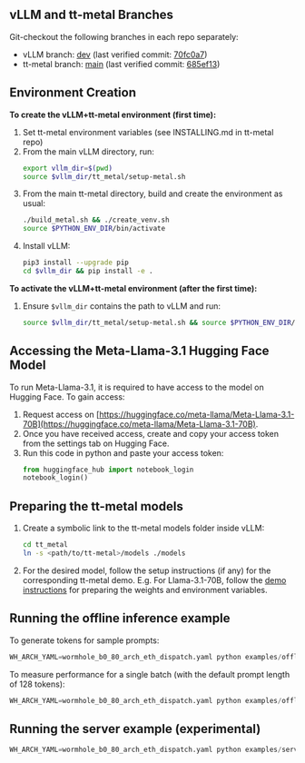 
## vLLM and tt-metal Branches
Git-checkout the following branches in each repo separately:
- vLLM branch: [dev](https://github.com/tenstorrent/vllm/tree/dev) (last verified commit: [70fc0a7](https://github.com/tenstorrent/vllm/tree/70fc0a72cc59d6353817308a13b266ee083177ee))
- tt-metal branch: [main](https://github.com/tenstorrent/tt-metal) (last verified commit: [685ef13](https://github.com/tenstorrent/tt-metal/tree/685ef1303b5abdfda63183fdd4fd6ed51b496833))

## Environment Creation

**To create the vLLM+tt-metal environment (first time):**
1. Set tt-metal environment variables (see INSTALLING.md in tt-metal repo)
2. From the main vLLM directory, run:
    ```sh
    export vllm_dir=$(pwd)
    source $vllm_dir/tt_metal/setup-metal.sh
    ```
3. From the main tt-metal directory, build and create the environment as usual:
    ```sh
    ./build_metal.sh && ./create_venv.sh
    source $PYTHON_ENV_DIR/bin/activate
    ```
4. Install vLLM:
    ```sh
    pip3 install --upgrade pip
    cd $vllm_dir && pip install -e .
    ```

**To activate the vLLM+tt-metal environment (after the first time):**
1. Ensure `$vllm_dir` contains the path to vLLM and run:
    ```sh
    source $vllm_dir/tt_metal/setup-metal.sh && source $PYTHON_ENV_DIR/bin/activate
    ```

## Accessing the Meta-Llama-3.1 Hugging Face Model

To run Meta-Llama-3.1, it is required to have access to the model on Hugging Face. To gain access:
1. Request access on [https://huggingface.co/meta-llama/Meta-Llama-3.1-70B](https://huggingface.co/meta-llama/Meta-Llama-3.1-70B).
2. Once you have received access, create and copy your access token from the settings tab on Hugging Face.
3. Run this code in python and paste your access token:
    ```python
    from huggingface_hub import notebook_login
    notebook_login()
    ```

## Preparing the tt-metal models

1. Create a symbolic link to the tt-metal models folder inside vLLM:
    ```sh
    cd tt_metal
    ln -s <path/to/tt-metal>/models ./models
    ```
2. For the desired model, follow the setup instructions (if any) for the corresponding tt-metal demo. E.g. For Llama-3.1-70B, follow the [demo instructions](https://github.com/tenstorrent/tt-metal/tree/main/models/demos/t3000/llama3_70b) for preparing the weights and environment variables.

## Running the offline inference example
To generate tokens for sample prompts:
```python
WH_ARCH_YAML=wormhole_b0_80_arch_eth_dispatch.yaml python examples/offline_inference_tt.py
```

To measure performance for a single batch (with the default prompt length of 128 tokens):
```python
WH_ARCH_YAML=wormhole_b0_80_arch_eth_dispatch.yaml python examples/offline_inference_tt.py --measure_perf
```

## Running the server example (experimental)
```python
WH_ARCH_YAML=wormhole_b0_80_arch_eth_dispatch.yaml python examples/server_example_tt.py
```
